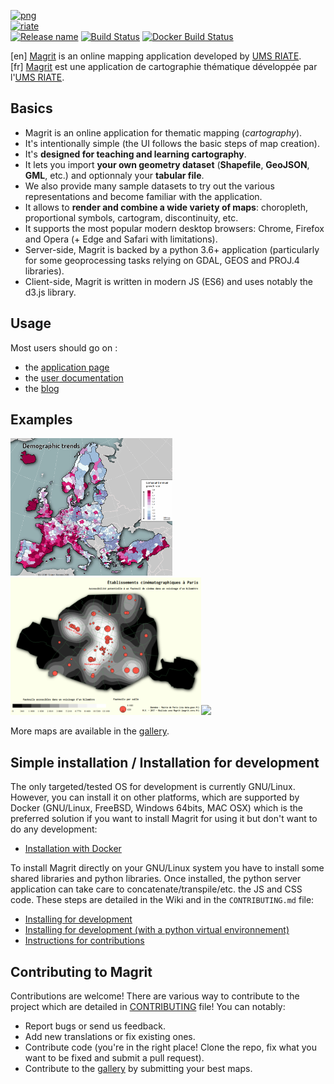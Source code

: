 [![png](magrit_app/static/img/magrit_banner.png)](http://magrit.cnrs.fr)  
[![riate](https://github.com/riatelab/magrit/raw/master/magrit_app/static/img/riate_blue_red.png)](http://riate.cnrs.fr)   
[![Release name](https://img.shields.io/github/release/riatelab/magrit.svg)](https://github.com/riatelab/magrit/releases)
[![Build Status](https://travis-ci.org/riatelab/magrit.svg?branch=master)](https://travis-ci.org/riatelab/magrit)
[![Docker Build Status](https://img.shields.io/docker/build/magrit/magrit.svg)](https://hub.docker.com/r/magrit/magrit/)   

[en] [Magrit](http://magrit.cnrs.fr) is an online mapping application developed by [UMS RIATE](http://www.riate.cnrs.fr).  
[fr]  [Magrit](http://magrit.cnrs.fr) est une application de cartographie thématique développée par l'[UMS RIATE](http://www.riate.cnrs.fr).

## Basics
- Magrit is an online application for thematic mapping (*cartography*).
- It's intentionally simple (the UI follows the basic steps of map creation).
- It's **designed for teaching and learning cartography**.
- It lets you import **your own geometry dataset** (**Shapefile**, **GeoJSON**, **GML**, etc.) and optionnaly your **tabular file**.
- We also provide many sample datasets to try out the various representations and become familiar with the application.
- It allows to **render and combine a wide variety of maps**: choropleth, proportional symbols, cartogram, discontinuity, etc.
- It supports the most popular modern desktop browsers: Chrome, Firefox and Opera (+ Edge and Safari with limitations).
- Server-side, Magrit is backed by a python 3.6+ application (particularly for some geoprocessing tasks relying on GDAL, GEOS and PROJ.4 libraries).
- Client-side, Magrit is written in modern JS (ES6) and uses notably the d3.js library.


## Usage
Most users should go on :
- the [application page](http://magrit.cnrs.fr)
- the [user documentation](http://magrit.cnrs.fr/docs/)
- the [blog](http://magrit.hypotheses.org)


## Examples
<p><img src="https://github.com/mthh/example-magrit-projects/raw/master/nuts3_cagr2.png" height="220"/><img src="https://github.com/mthh/example-magrit-projects/raw/master/cinema_pot2.png" height="220"/><img src="https://magrit.hypotheses.org/files/2017/02/worldpop.png" height="220"/></p>

More maps are available in the [gallery](http://magrit.hypotheses.org/galerie).


## Simple installation / Installation for development
The only targeted/tested OS for development is currently GNU/Linux.   
However, you can install it on other platforms, which are supported by Docker (GNU/Linux, FreeBSD, Windows 64bits, MAC OSX) which is the preferred solution if you want to install Magrit for using it but don't want to do any development:   
- [Installation with Docker](https://github.com/riatelab/magrit/wiki/Installation-with-Docker)

To install Magrit directly on your GNU/Linux system you have to install some shared libraries and python libraries.
Once installed, the python server application can take care to concatenate/transpile/etc. the JS and CSS code.
These steps are detailed in the Wiki and in the `CONTRIBUTING.md` file:
- [Installing for development](https://github.com/riatelab/magrit/wiki/Installation-for-development)
- [Installing for development (with a python virtual environnement)](https://github.com/riatelab/magrit/wiki/Installation-for-development)
- [Instructions for contributions](https://github.com/riatelab/magrit/blob/master/CONTRIBUTING.md)


## Contributing to Magrit
Contributions are welcome! There are various way to contribute to the project which are detailed in [CONTRIBUTING](https://github.com/riatelab/magrit/blob/master/CONTRIBUTING.md) file! You can notably:
- Report bugs or send us feedback.
- Add new translations or fix existing ones.
- Contribute code (you're in the right place! Clone the repo, fix what you want to be fixed and submit a pull request).
- Contribute to the [gallery](http://magrit.hypotheses.org/galerie) by submitting your best maps.
